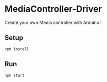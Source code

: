 # MediaController-Driver
Create your own Media controller with Arduino !
## Setup
`npm install`
## Run
`npm start`
